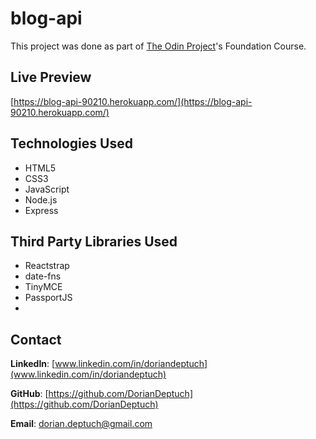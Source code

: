 # blog-api

This project was done as part of [The Odin Project](https://www.theodinproject.com)'s Foundation Course.

## Live Preview
[https://blog-api-90210.herokuapp.com/](https://blog-api-90210.herokuapp.com/)

## Technologies Used
* HTML5
* CSS3
* JavaScript
* Node.js
* Express

## Third Party Libraries Used
* Reactstrap
* date-fns
* TinyMCE
* PassportJS
* 

## Contact
**LinkedIn**: [www.linkedin.com/in/doriandeptuch](www.linkedin.com/in/doriandeptuch)

**GitHub**: [https://github.com/DorianDeptuch](https://github.com/DorianDeptuch)

**Email**: [dorian.deptuch@gmail.com](mailto:dorian.deptuch@gmail.com)
